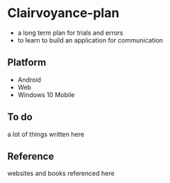 # Clairvoyance-plan
* a long term plan for trials and errors
* to learn to build an application for communication

## Platform
* Android
* Web
* Windows 10 Mobile

## To do
a lot of things written here

## Reference
websites and books referenced here
